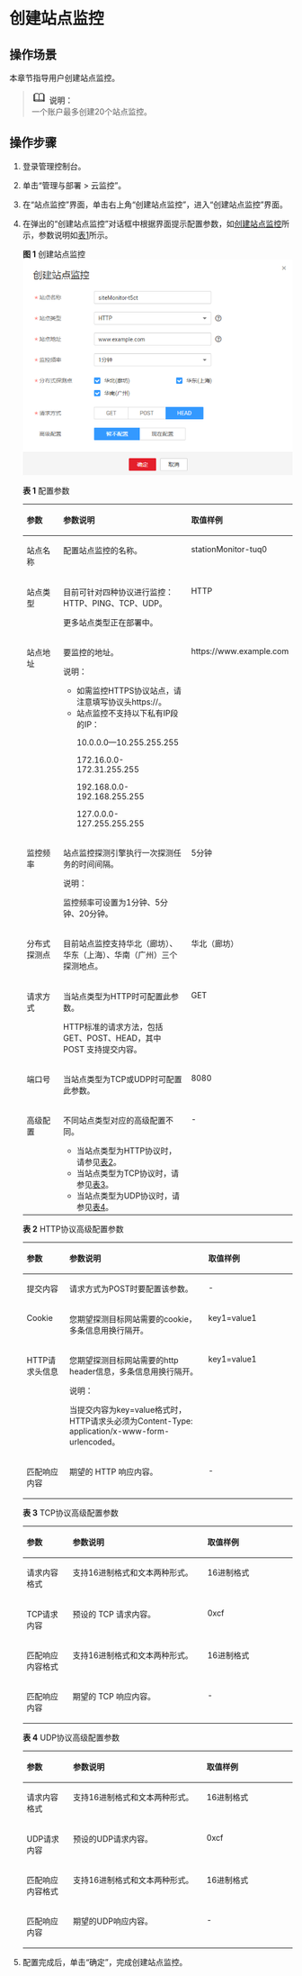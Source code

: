 # 创建站点监控<a name="ZH-CN_TOPIC_0090245400"></a>

## 操作场景<a name="section86441647572"></a>

本章节指导用户创建站点监控。

>![](public_sys-resources/icon-note.gif) **说明：**   
>一个账户最多创建20个站点监控。  

## 操作步骤<a name="section4511161103217"></a>

1.  登录管理控制台。
2.  单击“管理与部署 \> 云监控”。
3.  在“站点监控”界面，单击右上角“创建站点监控”，进入“创建站点监控”界面。
4.  在弹出的“创建站点监控”对话框中根据界面提示配置参数，如[创建站点监控](创建站点监控.md)所示，参数说明如[表1](#table133239595719)所示。

    **图 1**  创建站点监控<a name="fig1063291814577"></a>  
    ![](figures/创建站点监控.png "创建站点监控")

    **表 1**  配置参数

    <a name="table133239595719"></a>
    <table><thead align="left"><tr id="row1232075145712"><th class="cellrowborder" valign="top" width="16%" id="mcps1.2.4.1.1"><p id="p17319145155711"><a name="p17319145155711"></a><a name="p17319145155711"></a>参数</p>
    </th>
    <th class="cellrowborder" valign="top" width="52%" id="mcps1.2.4.1.2"><p id="p63197519572"><a name="p63197519572"></a><a name="p63197519572"></a>参数说明</p>
    </th>
    <th class="cellrowborder" valign="top" width="32%" id="mcps1.2.4.1.3"><p id="p631905165716"><a name="p631905165716"></a><a name="p631905165716"></a>取值样例</p>
    </th>
    </tr>
    </thead>
    <tbody><tr id="row0320051572"><td class="cellrowborder" valign="top" width="16%" headers="mcps1.2.4.1.1 "><p id="p123205565712"><a name="p123205565712"></a><a name="p123205565712"></a>站点名称</p>
    </td>
    <td class="cellrowborder" valign="top" width="52%" headers="mcps1.2.4.1.2 "><p id="p932015510575"><a name="p932015510575"></a><a name="p932015510575"></a>配置站点监控的名称。</p>
    </td>
    <td class="cellrowborder" valign="top" width="32%" headers="mcps1.2.4.1.3 "><p id="p12320957577"><a name="p12320957577"></a><a name="p12320957577"></a>stationMonitor-tuq0</p>
    </td>
    </tr>
    <tr id="row332055105710"><td class="cellrowborder" valign="top" width="16%" headers="mcps1.2.4.1.1 "><p id="p163205545712"><a name="p163205545712"></a><a name="p163205545712"></a>站点类型</p>
    </td>
    <td class="cellrowborder" valign="top" width="52%" headers="mcps1.2.4.1.2 "><p id="p1432055195710"><a name="p1432055195710"></a><a name="p1432055195710"></a>目前可针对四种协议进行监控：HTTP、PING、TCP、UDP。</p>
    <p id="p1532019517576"><a name="p1532019517576"></a><a name="p1532019517576"></a>更多站点类型正在部署中。</p>
    </td>
    <td class="cellrowborder" valign="top" width="32%" headers="mcps1.2.4.1.3 "><p id="p12320053577"><a name="p12320053577"></a><a name="p12320053577"></a>HTTP</p>
    </td>
    </tr>
    <tr id="row932025105711"><td class="cellrowborder" valign="top" width="16%" headers="mcps1.2.4.1.1 "><p id="p1332018535714"><a name="p1332018535714"></a><a name="p1332018535714"></a>站点地址</p>
    </td>
    <td class="cellrowborder" valign="top" width="52%" headers="mcps1.2.4.1.2 "><p id="p13200512574"><a name="p13200512574"></a><a name="p13200512574"></a>要监控的地址。</p>
    <div class="note" id="note724412420159"><a name="note724412420159"></a><a name="note724412420159"></a><span class="notetitle"> 说明： </span><div class="notebody"><a name="ul886286181615"></a><a name="ul886286181615"></a><ul id="ul886286181615"><li>如需监控HTTPS协议站点，请注意填写协议头https://。</li><li>站点监控不支持以下私有IP段的IP：<p id="p053074913179"><a name="p053074913179"></a><a name="p053074913179"></a>10.0.0.0—10.255.255.255</p>
    <p id="p1453024991716"><a name="p1453024991716"></a><a name="p1453024991716"></a>172.16.0.0-172.31.255.255</p>
    <p id="p1153034913178"><a name="p1153034913178"></a><a name="p1153034913178"></a>192.168.0.0-192.168.255.255</p>
    <p id="p1043311510219"><a name="p1043311510219"></a><a name="p1043311510219"></a>127.0.0.0-127.255.255.255</p>
    </li></ul>
    </div></div>
    </td>
    <td class="cellrowborder" valign="top" width="32%" headers="mcps1.2.4.1.3 "><p id="p232010513578"><a name="p232010513578"></a><a name="p232010513578"></a>https://www.example.com</p>
    </td>
    </tr>
    <tr id="row143216525714"><td class="cellrowborder" valign="top" width="16%" headers="mcps1.2.4.1.1 "><p id="p73201751577"><a name="p73201751577"></a><a name="p73201751577"></a>监控频率</p>
    </td>
    <td class="cellrowborder" valign="top" width="52%" headers="mcps1.2.4.1.2 "><p id="p1732055135712"><a name="p1732055135712"></a><a name="p1732055135712"></a>站点监控探测引擎执行一次探测任务的时间间隔。</p>
    <div class="note" id="note1132116565720"><a name="note1132116565720"></a><a name="note1132116565720"></a><span class="notetitle"> 说明： </span><div class="notebody"><p id="p2321751574"><a name="p2321751574"></a><a name="p2321751574"></a>监控频率可设置为1分钟、5分钟、20分钟。</p>
    </div></div>
    </td>
    <td class="cellrowborder" valign="top" width="32%" headers="mcps1.2.4.1.3 "><p id="p1432120510571"><a name="p1432120510571"></a><a name="p1432120510571"></a>5分钟</p>
    </td>
    </tr>
    <tr id="row93211250573"><td class="cellrowborder" valign="top" width="16%" headers="mcps1.2.4.1.1 "><p id="p203211853572"><a name="p203211853572"></a><a name="p203211853572"></a>分布式探测点</p>
    </td>
    <td class="cellrowborder" valign="top" width="52%" headers="mcps1.2.4.1.2 "><p id="p13321115175719"><a name="p13321115175719"></a><a name="p13321115175719"></a>目前站点监控支持华北（廊坊）、华东（上海）、华南（广州）三个探测地点。</p>
    </td>
    <td class="cellrowborder" valign="top" width="32%" headers="mcps1.2.4.1.3 "><p id="p832111514576"><a name="p832111514576"></a><a name="p832111514576"></a>华北（廊坊）</p>
    </td>
    </tr>
    <tr id="row1832115175714"><td class="cellrowborder" valign="top" width="16%" headers="mcps1.2.4.1.1 "><p id="p7321959578"><a name="p7321959578"></a><a name="p7321959578"></a>请求方式</p>
    </td>
    <td class="cellrowborder" valign="top" width="52%" headers="mcps1.2.4.1.2 "><p id="p1732115115711"><a name="p1732115115711"></a><a name="p1732115115711"></a>当站点类型为HTTP时可配置此参数。</p>
    <p id="p832115565716"><a name="p832115565716"></a><a name="p832115565716"></a>HTTP标准的请求方法，包括GET、POST、HEAD，其中 POST 支持提交内容。</p>
    </td>
    <td class="cellrowborder" valign="top" width="32%" headers="mcps1.2.4.1.3 "><p id="p20321145155718"><a name="p20321145155718"></a><a name="p20321145155718"></a>GET</p>
    </td>
    </tr>
    <tr id="row13215575717"><td class="cellrowborder" valign="top" width="16%" headers="mcps1.2.4.1.1 "><p id="p153216525713"><a name="p153216525713"></a><a name="p153216525713"></a>端口号</p>
    </td>
    <td class="cellrowborder" valign="top" width="52%" headers="mcps1.2.4.1.2 "><p id="p1332155115712"><a name="p1332155115712"></a><a name="p1332155115712"></a>当站点类型为TCP或UDP时可配置此参数。</p>
    </td>
    <td class="cellrowborder" valign="top" width="32%" headers="mcps1.2.4.1.3 "><p id="p163211956579"><a name="p163211956579"></a><a name="p163211956579"></a>8080</p>
    </td>
    </tr>
    <tr id="row133231356574"><td class="cellrowborder" valign="top" width="16%" headers="mcps1.2.4.1.1 "><p id="p332175155712"><a name="p332175155712"></a><a name="p332175155712"></a>高级配置</p>
    </td>
    <td class="cellrowborder" valign="top" width="52%" headers="mcps1.2.4.1.2 "><p id="p732114565715"><a name="p732114565715"></a><a name="p732114565715"></a>不同站点类型对应的高级配置不同。</p>
    <a name="ul11323115195716"></a><a name="ul11323115195716"></a><ul id="ul11323115195716"><li>当站点类型为HTTP协议时，请参见<a href="#table1632335195715">表2</a>。</li><li>当站点类型为TCP协议时，请参见<a href="#table83287512573">表3</a>。</li><li>当站点类型为UDP协议时，请参见<a href="#table13328165135714">表4</a>。</li></ul>
    </td>
    <td class="cellrowborder" valign="top" width="32%" headers="mcps1.2.4.1.3 "><p id="p183231952571"><a name="p183231952571"></a><a name="p183231952571"></a>-</p>
    </td>
    </tr>
    </tbody>
    </table>

    **表 2**  HTTP协议高级配置参数

    <a name="table1632335195715"></a>
    <table><thead align="left"><tr id="row932315511576"><th class="cellrowborder" valign="top" width="15.841584158415841%" id="mcps1.2.4.1.1"><p id="p173232515712"><a name="p173232515712"></a><a name="p173232515712"></a>参数</p>
    </th>
    <th class="cellrowborder" valign="top" width="51.48514851485149%" id="mcps1.2.4.1.2"><p id="p1132313515578"><a name="p1132313515578"></a><a name="p1132313515578"></a>参数说明</p>
    </th>
    <th class="cellrowborder" valign="top" width="32.67326732673268%" id="mcps1.2.4.1.3"><p id="p1332312511577"><a name="p1332312511577"></a><a name="p1332312511577"></a>取值样例</p>
    </th>
    </tr>
    </thead>
    <tbody><tr id="row1133191113375"><td class="cellrowborder" valign="top" width="15.841584158415841%" headers="mcps1.2.4.1.1 "><p id="p033121111371"><a name="p033121111371"></a><a name="p033121111371"></a>提交内容</p>
    </td>
    <td class="cellrowborder" valign="top" width="51.48514851485149%" headers="mcps1.2.4.1.2 "><p id="p1733181133715"><a name="p1733181133715"></a><a name="p1733181133715"></a>请求方式为POST时要配置该参数。</p>
    </td>
    <td class="cellrowborder" valign="top" width="32.67326732673268%" headers="mcps1.2.4.1.3 "><p id="p833711193712"><a name="p833711193712"></a><a name="p833711193712"></a>-</p>
    </td>
    </tr>
    <tr id="row193231853570"><td class="cellrowborder" valign="top" width="15.841584158415841%" headers="mcps1.2.4.1.1 "><p id="p13231545716"><a name="p13231545716"></a><a name="p13231545716"></a>Cookie</p>
    </td>
    <td class="cellrowborder" valign="top" width="51.48514851485149%" headers="mcps1.2.4.1.2 "><p id="p83231658577"><a name="p83231658577"></a><a name="p83231658577"></a>您期望探测目标网站需要的cookie，多条信息用换行隔开。</p>
    </td>
    <td class="cellrowborder" valign="top" width="32.67326732673268%" headers="mcps1.2.4.1.3 "><p id="p83235513572"><a name="p83235513572"></a><a name="p83235513572"></a>key1=value1</p>
    </td>
    </tr>
    <tr id="row732318515718"><td class="cellrowborder" valign="top" width="15.841584158415841%" headers="mcps1.2.4.1.1 "><p id="p632315195717"><a name="p632315195717"></a><a name="p632315195717"></a>HTTP请求头信息</p>
    </td>
    <td class="cellrowborder" valign="top" width="51.48514851485149%" headers="mcps1.2.4.1.2 "><p id="p14323455573"><a name="p14323455573"></a><a name="p14323455573"></a>您期望探测目标网站需要的http header信息，多条信息用换行隔开。</p>
    <div class="note" id="note72479212344"><a name="note72479212344"></a><a name="note72479212344"></a><span class="notetitle"> 说明： </span><div class="notebody"><p id="p524715216344"><a name="p524715216344"></a><a name="p524715216344"></a>当提交内容为key=value格式时，HTTP请求头必须为Content-Type: application/x-www-form-urlencoded。</p>
    </div></div>
    </td>
    <td class="cellrowborder" valign="top" width="32.67326732673268%" headers="mcps1.2.4.1.3 "><p id="p16323165105719"><a name="p16323165105719"></a><a name="p16323165105719"></a>key1=value1</p>
    </td>
    </tr>
    <tr id="row1448218344366"><td class="cellrowborder" valign="top" width="15.841584158415841%" headers="mcps1.2.4.1.1 "><p id="p8482834113619"><a name="p8482834113619"></a><a name="p8482834113619"></a>匹配响应内容</p>
    </td>
    <td class="cellrowborder" valign="top" width="51.48514851485149%" headers="mcps1.2.4.1.2 "><p id="p94827344364"><a name="p94827344364"></a><a name="p94827344364"></a>期望的 HTTP 响应内容。</p>
    </td>
    <td class="cellrowborder" valign="top" width="32.67326732673268%" headers="mcps1.2.4.1.3 "><p id="p748216343363"><a name="p748216343363"></a><a name="p748216343363"></a>-</p>
    </td>
    </tr>
    </tbody>
    </table>

    **表 3**  TCP协议高级配置参数

    <a name="table83287512573"></a>
    <table><thead align="left"><tr id="row93238575716"><th class="cellrowborder" valign="top" width="17%" id="mcps1.2.4.1.1"><p id="p732317575713"><a name="p732317575713"></a><a name="p732317575713"></a>参数</p>
    </th>
    <th class="cellrowborder" valign="top" width="50%" id="mcps1.2.4.1.2"><p id="p23231355575"><a name="p23231355575"></a><a name="p23231355575"></a>参数说明</p>
    </th>
    <th class="cellrowborder" valign="top" width="33%" id="mcps1.2.4.1.3"><p id="p53231152574"><a name="p53231152574"></a><a name="p53231152574"></a>取值样例</p>
    </th>
    </tr>
    </thead>
    <tbody><tr id="row18326185145717"><td class="cellrowborder" valign="top" width="17%" headers="mcps1.2.4.1.1 "><p id="p632675155718"><a name="p632675155718"></a><a name="p632675155718"></a>请求内容格式</p>
    </td>
    <td class="cellrowborder" valign="top" width="50%" headers="mcps1.2.4.1.2 "><p id="p19326165185713"><a name="p19326165185713"></a><a name="p19326165185713"></a>支持16进制格式和文本两种形式。</p>
    </td>
    <td class="cellrowborder" valign="top" width="33%" headers="mcps1.2.4.1.3 "><p id="p0326553575"><a name="p0326553575"></a><a name="p0326553575"></a>16进制格式</p>
    </td>
    </tr>
    <tr id="row732616510577"><td class="cellrowborder" valign="top" width="17%" headers="mcps1.2.4.1.1 "><p id="p032613505717"><a name="p032613505717"></a><a name="p032613505717"></a>TCP请求内容</p>
    </td>
    <td class="cellrowborder" valign="top" width="50%" headers="mcps1.2.4.1.2 "><p id="p3326155105714"><a name="p3326155105714"></a><a name="p3326155105714"></a>预设的 TCP 请求内容。</p>
    </td>
    <td class="cellrowborder" valign="top" width="33%" headers="mcps1.2.4.1.3 "><p id="p12326357572"><a name="p12326357572"></a><a name="p12326357572"></a>0xcf</p>
    </td>
    </tr>
    <tr id="row1632814565715"><td class="cellrowborder" valign="top" width="17%" headers="mcps1.2.4.1.1 "><p id="p103284520579"><a name="p103284520579"></a><a name="p103284520579"></a>匹配响应内容格式</p>
    </td>
    <td class="cellrowborder" valign="top" width="50%" headers="mcps1.2.4.1.2 "><p id="p53281956576"><a name="p53281956576"></a><a name="p53281956576"></a>支持16进制格式和文本两种形式。</p>
    </td>
    <td class="cellrowborder" valign="top" width="33%" headers="mcps1.2.4.1.3 "><p id="p2328456576"><a name="p2328456576"></a><a name="p2328456576"></a>16进制格式</p>
    </td>
    </tr>
    <tr id="row6328105185718"><td class="cellrowborder" valign="top" width="17%" headers="mcps1.2.4.1.1 "><p id="p1832815105716"><a name="p1832815105716"></a><a name="p1832815105716"></a>匹配响应内容</p>
    </td>
    <td class="cellrowborder" valign="top" width="50%" headers="mcps1.2.4.1.2 "><p id="p232820575718"><a name="p232820575718"></a><a name="p232820575718"></a>期望的 TCP 响应内容。</p>
    </td>
    <td class="cellrowborder" valign="top" width="33%" headers="mcps1.2.4.1.3 "><p id="p203282505711"><a name="p203282505711"></a><a name="p203282505711"></a>-</p>
    </td>
    </tr>
    </tbody>
    </table>

    **表 4**  UDP协议高级配置参数

    <a name="table13328165135714"></a>
    <table><thead align="left"><tr id="row7328957573"><th class="cellrowborder" valign="top" width="17.171717171717173%" id="mcps1.2.4.1.1"><p id="p1232885155714"><a name="p1232885155714"></a><a name="p1232885155714"></a>参数</p>
    </th>
    <th class="cellrowborder" valign="top" width="49.494949494949495%" id="mcps1.2.4.1.2"><p id="p432815515579"><a name="p432815515579"></a><a name="p432815515579"></a>参数说明</p>
    </th>
    <th class="cellrowborder" valign="top" width="33.333333333333336%" id="mcps1.2.4.1.3"><p id="p12328185105719"><a name="p12328185105719"></a><a name="p12328185105719"></a>取值样例</p>
    </th>
    </tr>
    </thead>
    <tbody><tr id="row332812519576"><td class="cellrowborder" valign="top" width="17.171717171717173%" headers="mcps1.2.4.1.1 "><p id="p17328058577"><a name="p17328058577"></a><a name="p17328058577"></a>请求内容格式</p>
    </td>
    <td class="cellrowborder" valign="top" width="49.494949494949495%" headers="mcps1.2.4.1.2 "><p id="p43281510571"><a name="p43281510571"></a><a name="p43281510571"></a>支持16进制格式和文本两种形式。</p>
    </td>
    <td class="cellrowborder" valign="top" width="33.333333333333336%" headers="mcps1.2.4.1.3 "><p id="p10328105135712"><a name="p10328105135712"></a><a name="p10328105135712"></a>16进制格式</p>
    </td>
    </tr>
    <tr id="row103285511576"><td class="cellrowborder" valign="top" width="17.171717171717173%" headers="mcps1.2.4.1.1 "><p id="p133281259576"><a name="p133281259576"></a><a name="p133281259576"></a>UDP请求内容</p>
    </td>
    <td class="cellrowborder" valign="top" width="49.494949494949495%" headers="mcps1.2.4.1.2 "><p id="p23285525719"><a name="p23285525719"></a><a name="p23285525719"></a>预设的UDP请求内容。</p>
    </td>
    <td class="cellrowborder" valign="top" width="33.333333333333336%" headers="mcps1.2.4.1.3 "><p id="p632810515717"><a name="p632810515717"></a><a name="p632810515717"></a>0xcf</p>
    </td>
    </tr>
    <tr id="row1932845125710"><td class="cellrowborder" valign="top" width="17.171717171717173%" headers="mcps1.2.4.1.1 "><p id="p15328557571"><a name="p15328557571"></a><a name="p15328557571"></a>匹配响应内容格式</p>
    </td>
    <td class="cellrowborder" valign="top" width="49.494949494949495%" headers="mcps1.2.4.1.2 "><p id="p832817518574"><a name="p832817518574"></a><a name="p832817518574"></a>支持16进制格式和文本两种形式。</p>
    </td>
    <td class="cellrowborder" valign="top" width="33.333333333333336%" headers="mcps1.2.4.1.3 "><p id="p10328105125716"><a name="p10328105125716"></a><a name="p10328105125716"></a>16进制格式</p>
    </td>
    </tr>
    <tr id="row203288535711"><td class="cellrowborder" valign="top" width="17.171717171717173%" headers="mcps1.2.4.1.1 "><p id="p3328105195715"><a name="p3328105195715"></a><a name="p3328105195715"></a>匹配响应内容</p>
    </td>
    <td class="cellrowborder" valign="top" width="49.494949494949495%" headers="mcps1.2.4.1.2 "><p id="p143286575714"><a name="p143286575714"></a><a name="p143286575714"></a>期望的UDP响应内容。</p>
    </td>
    <td class="cellrowborder" valign="top" width="33.333333333333336%" headers="mcps1.2.4.1.3 "><p id="p1732855145714"><a name="p1732855145714"></a><a name="p1732855145714"></a>-</p>
    </td>
    </tr>
    </tbody>
    </table>

5.  配置完成后，单击“确定”，完成创建站点监控。

